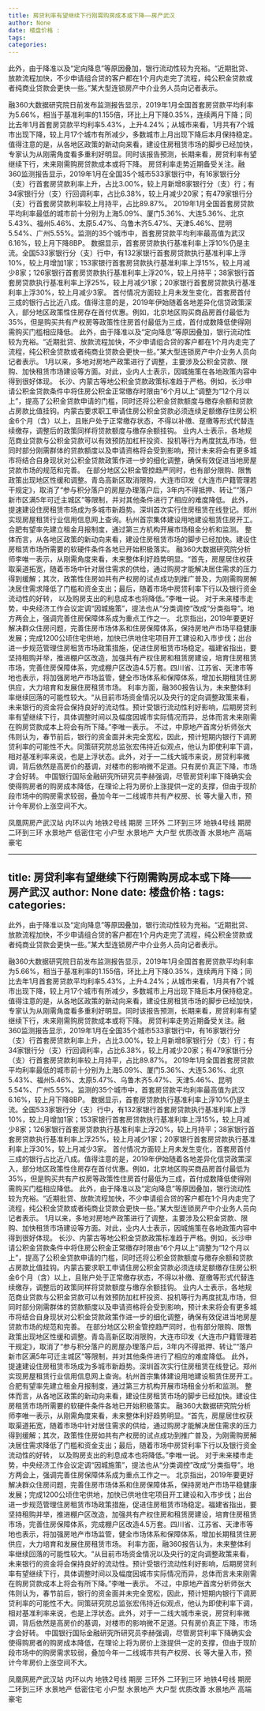 ```yaml
---
title: 房贷利率有望继续下行刚需购房成本或下降——房产武汉
author: None
date: 楼盘价格 : 
tags: 
categories: 
---
```

此外，由于降准以及“定向降息”等原因叠加，银行流动性较为充裕。“近期批贷、放款流程加快，不少申请组合贷的客户都在1个月内走完了流程，纯公积金贷款或者纯商业贷款会更快一些。”某大型连锁房产中介业务人员向记者表示。
<!-- more -->
融360大数据研究院日前发布监测报告显示，2019年1月全国首套房贷款平均利率为5.66%，相当于基准利率的1.155倍，环比上月下降0.35%，连续两月下降；同比去年1月首套房贷款平均利率5.43%，上升4.24%；从城市来看，1月共有7个城市出现下降，较上月17个城市有所减少，多数城市上月出现下降后本月保持稳定。
值得注意的是，从各地区政策的新动向来看，建设住房租赁市场的脚步已经加快，专家认为从刚需角度看多重利好明显。同时该报告预测，长期来看，房贷利率有望继续下行，未来刚需购房贷款成本或将下降。
房贷利率走势近期备受关注。融360监测报告显示，2019年1月在全国35个城市533家银行中，有16家银行分（支）行首套房贷款利率上升，占比3.00%，较上月新增8家银行分（支）行；有34家银行分（支）行回调利率，占比6.38%，较上月减少20家；有479家银行分（支）行首套房贷款利率较上月持平，占比89.87%。
2019年1月全国首套房贷款平均利率最低的城市前十分别为上海5.09%、厦门5.36%、大连5.36%、北京5.43%、福州5.46%、太原5.47%、乌鲁木齐5.47%、天津5.46%、昆明5.54%、广州5.55%。监测的35个城市中，首套房贷款平均利率最高值为武汉6.16%，较上月下降8BP。
数据显示，首套房贷款执行基准利率上浮10%仍是主流。全国533家银行分（支）行中，有132家银行首套房贷款执行基准利率上浮10%，较上月增加1家；153家银行首套房贷款执行基准利率上浮15%，较上月减少8家；126家银行首套房贷款执行基准利率上浮20%，较上月持平；38家银行首套房贷款执行基准利率上浮25%，较上月减少1家；20家银行首套房贷款执行基准利率上浮30%，较上月减少3家。
首付情况方面较上月未发生变化，首套房首付三成的银行占比近八成。值得注意的是，2019年伊始随着各地差异化信贷政策深入，部分地区政策性住房存在首付优惠。例如，北京地区购买商品房首付最低为35%，但是购买共有产权房等政策性住房首付最低为三成，首付成数降低使得刚需购买门槛相应降低。
此外，由于降准以及“定向降息”等原因叠加，银行流动性较为充裕。“近期批贷、放款流程加快，不少申请组合贷的客户都在1个月内走完了流程，纯公积金贷款或者纯商业贷款会更快一些。”某大型连锁房产中介业务人员向记者表示。
1月以来，多地对房地产政策进行了调整，主要涉及公积金贷款、限购、加快租赁市场建设等方面。对此，业内人士表示，因城施策在各地政策内容中得到很好体现。
长沙、内蒙古等地公积金贷款政策标准趋于严格。例如，长沙申请公积金贷款条件中将住房公积金正常缴存时限由“6个月以上”调整为“12个月以上”，提高了公积金贷款申请的门槛，同时还将公积金贷款额度与缴存余额和贷款占房款比值挂钩。内蒙古要求职工申请住房公积金贷款必须连续足额缴存住房公积金6个月（含）以上，且账户处于正常缴存状态，不得以补缴、趸缴等形式代替连续缴存，调整后的政策同样将贷款额度与缴存余额挂钩。
业内人士表示，各地规范商业贷款与公积金贷款可以有效预防加杠杆投资、投机等行为再度扰乱市场，但同时部分刚需群体的贷款额度以及申请资格将会受到影响，预计未来将会有更多城市将结合自身现状对公积金贷款政策作进一步的细化调整，确保有效促进当地房屋贷款市场的规范和完善。
在部分地区公积金管控趋严同时，也有部分限购、限售政策出现地区性缓和调整。青岛高新区取消限购，大连市印发《大连市户籍管理若干规定》，取消了“参与积分落户的房屋办理落户后，3年内不得抵押、转让”“落户新市区满5年可迁主城区”等限制，并对其他条件进行了相应的难度降低。
此外，提速建设住房租赁市场成为多城市新趋势。深圳首次实行住房租赁在线登记。郑州实现房屋租赁行业信用信息网上查询。杭州首宗集体建设用地建设租赁住房开工。合肥有望率先建立租金月报制度，通过第三方机构开展市场租金分析和监测。
整体而言，从各地区政策的新动向来看，建设住房租赁市场的脚步已经加快。建设住房租赁市场所需要的软硬件条件各地已开始积极落实。
融360大数据研究院分析师李唯一表示，从刚需角度来看，未来整体利好趋势明显。“首先，房屋居住权获取渠道拓宽，随着市场中针对居住需求的供给，通过购房才能解决居住需求的压力得到缓解；其次，政策性住房如共有产权房的试点成功到推广普及，为刚需购房解决居住需求降低了门槛和资金支出；最后，随着市场中房贷利率下行以及银行资金流动性的好转，
以及购房支出的利息成本也将降低。”李唯一说。
对于未来楼市走势，中央经济工作会议定调“因城施策”，提法也从“分类调控”改成“分类指导”。地方两会上，强调完善住房保障体系成为重点工作之一。
北京指出，2019年要更好解决群众住房问题，完善住房市场体系和住房保障体系，保持房地产市场平稳健康发展；完成1200公顷住宅供地，加快已供地住宅项目开工建设和入市步伐；出台进一步规范管理住房租赁市场政策措施，促进住房租赁市场稳定。福建省指出，要坚持租购并举，推进棚户区改造，加强共有产权住房和租赁房建设，培育住房租赁市场，完善住房保障体系，完成棚户区改造4.5万套。四川省、江苏省、天津市等地也表示，将加强房地产市场监管，健全市场体系和保障体系，增加长期租赁住房供应，大力培育和发展住房租赁市场。
利率方面，融360报告认为，未来整体利率继续回落的可能性较大。“从目前市场资金情况以及央行的定向调整政策来看，未来银行的资金将会保持良好的流动性。预计受银行流动性利好影响，后期房贷利率有望继续下行，具体调整时间以及幅度因城市实际情况而异，总体而言未来刚需在购房贷款成本上将会有所下降。”李唯一表示。
不过，中原地产首席分析师张大伟则认为，春节前后，银行的资金面并未完全宽松，因此，预计短期内银行下调房贷利率的可能性不大。同策研究院总监张宏伟持近似观点，他认为即使利率下调，相对基准利率来说，也是上浮状态。此外，对于一二线大城市来说，房贷利率微调，背后依然是高房价的基调，对楼市的影响微不足道。只有房价真正下降，市场才会好转。
中国银行国际金融研究所研究员李赫强调，尽管房贷利率下降确实会使得购房者的购房成本降低，在理论上将为房价上涨提供一定的支撑，但由于现阶段市场中的购房需求较弱，叠加今年一二线城市共有产权房、长
等大量入市，预计今年房价上涨空间不大。
                        
                        
                        
                        
                                        
                    
                    
                
                    
                    
                    
                
                    
                
凤凰网房产武汉站
内环以内 地铁2号线
期房 三环外
二环到三环 地铁4号线
期房 二环到三环
水景地产 低密住宅
小户型 水景地产
大户型 优质改善
水景地产 高端豪宅
	                        
	                    
	                        
	                    
---
title: 房贷利率有望继续下行刚需购房成本或下降——房产武汉
author: None
date: 楼盘价格 : 
tags: 
categories: 
---
此外，由于降准以及“定向降息”等原因叠加，银行流动性较为充裕。“近期批贷、放款流程加快，不少申请组合贷的客户都在1个月内走完了流程，纯公积金贷款或者纯商业贷款会更快一些。”某大型连锁房产中介业务人员向记者表示。
<!-- more -->
融360大数据研究院日前发布监测报告显示，2019年1月全国首套房贷款平均利率为5.66%，相当于基准利率的1.155倍，环比上月下降0.35%，连续两月下降；同比去年1月首套房贷款平均利率5.43%，上升4.24%；从城市来看，1月共有7个城市出现下降，较上月17个城市有所减少，多数城市上月出现下降后本月保持稳定。
值得注意的是，从各地区政策的新动向来看，建设住房租赁市场的脚步已经加快，专家认为从刚需角度看多重利好明显。同时该报告预测，长期来看，房贷利率有望继续下行，未来刚需购房贷款成本或将下降。
房贷利率走势近期备受关注。融360监测报告显示，2019年1月在全国35个城市533家银行中，有16家银行分（支）行首套房贷款利率上升，占比3.00%，较上月新增8家银行分（支）行；有34家银行分（支）行回调利率，占比6.38%，较上月减少20家；有479家银行分（支）行首套房贷款利率较上月持平，占比89.87%。
2019年1月全国首套房贷款平均利率最低的城市前十分别为上海5.09%、厦门5.36%、大连5.36%、北京5.43%、福州5.46%、太原5.47%、乌鲁木齐5.47%、天津5.46%、昆明5.54%、广州5.55%。监测的35个城市中，首套房贷款平均利率最高值为武汉6.16%，较上月下降8BP。
数据显示，首套房贷款执行基准利率上浮10%仍是主流。全国533家银行分（支）行中，有132家银行首套房贷款执行基准利率上浮10%，较上月增加1家；153家银行首套房贷款执行基准利率上浮15%，较上月减少8家；126家银行首套房贷款执行基准利率上浮20%，较上月持平；38家银行首套房贷款执行基准利率上浮25%，较上月减少1家；20家银行首套房贷款执行基准利率上浮30%，较上月减少3家。
首付情况方面较上月未发生变化，首套房首付三成的银行占比近八成。值得注意的是，2019年伊始随着各地差异化信贷政策深入，部分地区政策性住房存在首付优惠。例如，北京地区购买商品房首付最低为35%，但是购买共有产权房等政策性住房首付最低为三成，首付成数降低使得刚需购买门槛相应降低。
此外，由于降准以及“定向降息”等原因叠加，银行流动性较为充裕。“近期批贷、放款流程加快，不少申请组合贷的客户都在1个月内走完了流程，纯公积金贷款或者纯商业贷款会更快一些。”某大型连锁房产中介业务人员向记者表示。
1月以来，多地对房地产政策进行了调整，主要涉及公积金贷款、限购、加快租赁市场建设等方面。对此，业内人士表示，因城施策在各地政策内容中得到很好体现。
长沙、内蒙古等地公积金贷款政策标准趋于严格。例如，长沙申请公积金贷款条件中将住房公积金正常缴存时限由“6个月以上”调整为“12个月以上”，提高了公积金贷款申请的门槛，同时还将公积金贷款额度与缴存余额和贷款占房款比值挂钩。内蒙古要求职工申请住房公积金贷款必须连续足额缴存住房公积金6个月（含）以上，且账户处于正常缴存状态，不得以补缴、趸缴等形式代替连续缴存，调整后的政策同样将贷款额度与缴存余额挂钩。
业内人士表示，各地规范商业贷款与公积金贷款可以有效预防加杠杆投资、投机等行为再度扰乱市场，但同时部分刚需群体的贷款额度以及申请资格将会受到影响，预计未来将会有更多城市将结合自身现状对公积金贷款政策作进一步的细化调整，确保有效促进当地房屋贷款市场的规范和完善。
在部分地区公积金管控趋严同时，也有部分限购、限售政策出现地区性缓和调整。青岛高新区取消限购，大连市印发《大连市户籍管理若干规定》，取消了“参与积分落户的房屋办理落户后，3年内不得抵押、转让”“落户新市区满5年可迁主城区”等限制，并对其他条件进行了相应的难度降低。
此外，提速建设住房租赁市场成为多城市新趋势。深圳首次实行住房租赁在线登记。郑州实现房屋租赁行业信用信息网上查询。杭州首宗集体建设用地建设租赁住房开工。合肥有望率先建立租金月报制度，通过第三方机构开展市场租金分析和监测。
整体而言，从各地区政策的新动向来看，建设住房租赁市场的脚步已经加快。建设住房租赁市场所需要的软硬件条件各地已开始积极落实。
融360大数据研究院分析师李唯一表示，从刚需角度来看，未来整体利好趋势明显。“首先，房屋居住权获取渠道拓宽，随着市场中针对居住需求的供给，通过购房才能解决居住需求的压力得到缓解；其次，政策性住房如共有产权房的试点成功到推广普及，为刚需购房解决居住需求降低了门槛和资金支出；最后，随着市场中房贷利率下行以及银行资金流动性的好转，
以及购房支出的利息成本也将降低。”李唯一说。
对于未来楼市走势，中央经济工作会议定调“因城施策”，提法也从“分类调控”改成“分类指导”。地方两会上，强调完善住房保障体系成为重点工作之一。
北京指出，2019年要更好解决群众住房问题，完善住房市场体系和住房保障体系，保持房地产市场平稳健康发展；完成1200公顷住宅供地，加快已供地住宅项目开工建设和入市步伐；出台进一步规范管理住房租赁市场政策措施，促进住房租赁市场稳定。福建省指出，要坚持租购并举，推进棚户区改造，加强共有产权住房和租赁房建设，培育住房租赁市场，完善住房保障体系，完成棚户区改造4.5万套。四川省、江苏省、天津市等地也表示，将加强房地产市场监管，健全市场体系和保障体系，增加长期租赁住房供应，大力培育和发展住房租赁市场。
利率方面，融360报告认为，未来整体利率继续回落的可能性较大。“从目前市场资金情况以及央行的定向调整政策来看，未来银行的资金将会保持良好的流动性。预计受银行流动性利好影响，后期房贷利率有望继续下行，具体调整时间以及幅度因城市实际情况而异，总体而言未来刚需在购房贷款成本上将会有所下降。”李唯一表示。
不过，中原地产首席分析师张大伟则认为，春节前后，银行的资金面并未完全宽松，因此，预计短期内银行下调房贷利率的可能性不大。同策研究院总监张宏伟持近似观点，他认为即使利率下调，相对基准利率来说，也是上浮状态。此外，对于一二线大城市来说，房贷利率微调，背后依然是高房价的基调，对楼市的影响微不足道。只有房价真正下降，市场才会好转。
中国银行国际金融研究所研究员李赫强调，尽管房贷利率下降确实会使得购房者的购房成本降低，在理论上将为房价上涨提供一定的支撑，但由于现阶段市场中的购房需求较弱，叠加今年一二线城市共有产权房、长
等大量入市，预计今年房价上涨空间不大。
                        
                        
                        
                        
                                        
                    
                    
                
                    
                    
                    
                
                    
                
凤凰网房产武汉站
内环以内 地铁2号线
期房 三环外
二环到三环 地铁4号线
期房 二环到三环
水景地产 低密住宅
小户型 水景地产
大户型 优质改善
水景地产 高端豪宅
	                        
	                    
	                        
	                    
